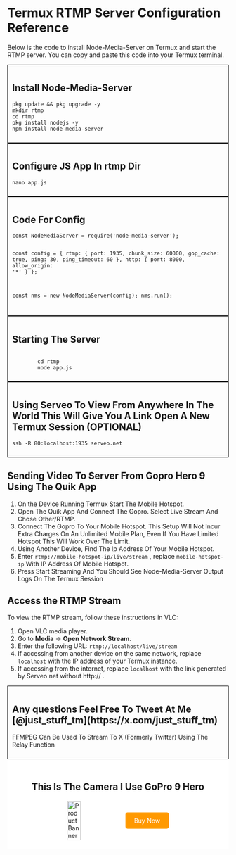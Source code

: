 <body>
<h1>Termux RTMP Server Configuration Reference</h1>

<p>Below is the code to install Node-Media-Server on Termux and start the RTMP server. You can copy and paste this code into your Termux terminal.</p>

<!-- Installation Instructions -->
<div style="border: 1px solid black; padding: 10px;">
    <h2>Install Node-Media-Server</h2>
    <pre><code>pkg update && pkg upgrade -y
mkdir rtmp
cd rtmp
pkg install nodejs -y
npm install node-media-server</code></pre>
</div>

<!-- App Config Instructions -->
<div style="border: 1px solid black; padding: 10px;">
    <h2>Configure JS App In rtmp Dir</h2>
    <pre><code>nano app.js</code></pre>
</div>

<!-- Code For app.js -->
<div style="border: 1px solid black; padding: 10px;">
    <h2>Code For Config</h2>
    <pre><code>const NodeMediaServer = require('node-media-server');

const config = {
  rtmp: {
    port: 1935,
    chunk_size: 60000,
    gop_cache: true,
    ping: 30,
    ping_timeout: 60
  },
  http: {
    port: 8000,
    allow_origin: '*'
  }
};

const nms = new NodeMediaServer(config);
nms.run();</code></pre>
</div>

<!-- Start app.js -->
<div style="border: 1px solid black; padding: 10px;">
    <h2>Starting The Server</h2>
    <pre><code>
        cd rtmp
        node app.js</code></pre>
</div>

<!-- To View From Anywhere In The World -->
<div style="border: 1px solid black; padding: 10px;">
     <h2>Using Serveo To View From Anywhere In The World This Will Give You A Link
     Open A New Termux Session (OPTIONAL) </h2>
     <pre><code>ssh -R 80:localhost:1935 serveo.net</code></pre>
</div>

<!-- Sending Video To Server -->
<h2>Sending Video To Server From Gopro Hero 9 Using The Quik App</h2>
<ol>
        <li>On the Device Running Termux Start The Mobile Hotspot.</li>
        <li>Open The Quik App And Connect The Gopro. Select Live Stream And Chose Other/RTMP.</li>
<li>Connect The Gopro To Your Mobile Hotspot. This Setup Will Not Incur Extra Charges On An
Unlimited Mobile Plan, Even If You Have Limited Hotspot This Will Work Over The Limit.</li>
<li>Using Another Device, Find The Ip Address Of Your Mobile Hotspot.</li>
<li>Enter <code>rtmp://mobile-hotspot-ip/live/stream</code> , replace <code>mobile-hotspot-ip</code> With IP Address Of Mobile Hotspot.</li>
<li>Press Start Streaming And You Should See Node-Media-Server Output Logs On The Termux Session</li>
</ol>

<!-- VLC Instructions -->
<h2>Access the RTMP Stream</h2>
<p>To view the RTMP stream, follow these instructions in VLC:</p>
<ol>
    <li>Open VLC media player.</li>
    <li>Go to <strong>Media</strong> -> <strong>Open Network Stream</strong>.</li>
    <li>Enter the following URL: <code>rtmp://localhost/live/stream</code></li>
    <li>If accessing from another device on the same network, replace <code>localhost</code> with the IP address of your Termux instance.</li>
    <li>If accessing from the internet, replace <code>localhost</code> with the link generated by Serveo.net without http:// .</li>
</ol>

<div style="border: 1px solid black; padding: 10px;">
<h2>Any questions Feel Free To Tweet At Me [@just_stuff_tm](https://x.com/just_stuff_tm)</h2>
<p>FFMPEG Can Be Used To Stream To X (Formerly Twitter) Using The Relay Function</p>
</div>

<div style="background-color: #fff; padding: 20px;">
  <h2 style="text-align: center;">This Is The Camera I Use GoPro 9 Hero</h2>
  <div style="display: flex; align-items: center; justify-content: center; margin-top: 20px;">
    <a href="https://amzn.to/3OIemo1" target="_blank">
      <img src="https://m.media-amazon.com/images/W/MEDIAX_849526-T3/images/I/81fQCu7TUzL._AC_SX679_.jpg" alt="Product Banner" style="width: 50%; max-width: 300px;">
    </a>
    <a href="https://amzn.to/3OIemo1" target="_blank" style="margin-left: 10px; padding: 10px 20px; background-color: #FF9900; color: #fff; text-decoration: none; border-radius: 5px;">Buy Now</a>
  </div>
</div>


</body>
</html>
